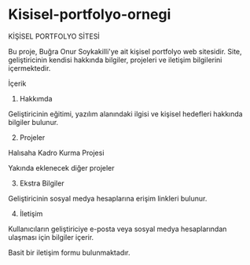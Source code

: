 # Kisisel-portfolyo-ornegi
KİŞİSEL PORTFOLYO SİTESİ

Bu proje, Buğra Onur Soykakilli'ye ait kişisel portfolyo web sitesidir.
Site, geliştiricinin kendisi hakkında bilgiler, projeleri ve iletişim bilgilerini içermektedir.

İçerik

1. Hakkımda

Geliştiricinin eğitimi, yazılım alanındaki ilgisi ve kişisel hedefleri hakkında bilgiler bulunur.

2. Projeler

Halısaha Kadro Kurma Projesi

Yakında eklenecek diğer projeler

3. Ekstra Bilgiler

Geliştiricinin sosyal medya hesaplarına erişim linkleri bulunur.

4. İletişim

Kullanıcıların geliştiriciye e-posta veya sosyal medya hesaplarından ulaşması için bilgiler içerir.

Basit bir iletişim formu bulunmaktadır.

